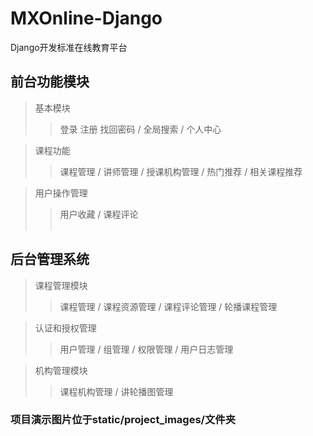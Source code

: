 # MXOnline-Django
Django开发标准在线教育平台


## 前台功能模块
> 基本模块<br>
  >> 登录 注册 找回密码 / 全局搜索 / 个人中心<br>
  
> 课程功能<br>
  >> 课程管理 / 讲师管理 / 授课机构管理 / 热门推荐 / 相关课程推荐<br>
  
> 用户操作管理<br>
  >> 用户收藏 / 课程评论<br>
  
## 后台管理系统
> 课程管理模块<br>
  >> 课程管理 / 课程资源管理 / 课程评论管理 / 轮播课程管理 <br>
  
> 认证和授权管理<br>
  >> 用户管理 / 组管理 / 权限管理 / 用户日志管理<br>
  
> 机构管理模块<br>
  >> 课程机构管理 / 讲轮播图管理<br>

### 项目演示图片位于static/project_images/文件夹
